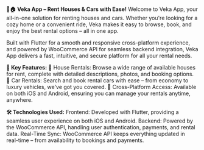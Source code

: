 **🚗🏠 Veka App – Rent Houses & Cars with Ease!**
Welcome to Veka App, your all-in-one solution for renting houses and cars. Whether you're looking for a cozy home or a convenient ride, Veka makes it easy to browse, book, and enjoy the best rental options – all in one app.

Built with Flutter for a smooth and responsive cross-platform experience, and powered by WooCommerce API for seamless backend integration, Veka App delivers a fast, intuitive, and secure platform for all your rental needs.

**🌟 Key Features:**
🏡 House Rentals: Browse a wide range of available houses for rent, complete with detailed descriptions, photos, and booking options.
🚗 Car Rentals: Search and book rental cars with ease – from economy to luxury vehicles, we've got you covered.
📱 Cross-Platform Access: Available on both iOS and Android, ensuring you can manage your rentals anytime, anywhere.

**🛠 Technologies Used:**
Frontend: Developed with Flutter, providing a seamless user experience on both iOS and Android.
Backend: Powered by the WooCommerce API, handling user authentication, payments, and rental data.
Real-Time Sync: WooCommerce API keeps everything updated in real-time – from availability to bookings and payments.

